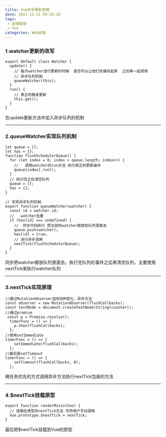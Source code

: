 ```yaml
---
title: Vue异步更新原理
date: 2021-12-31 09:35:28
tags:
 - 前端框架
 - Vue
categories: Web前端
---
```

### 1.watcher更新的改写
```
export default class Watcher {
  update() {
    // 每次watcher进行更新的时候  是否可以让他们先缓存起来  之后再一起调用
    // 异步队列机制
    queueWatcher(this);
  }
  run() {
    // 真正的触发更新
    this.get();
  }
}
```
在update更新方法中加入异步队列的机制

---
### 2.queueWatcher实现队列机制
```
let queue = [];
let has = {};
function flushSchedulerQueue() {
  for (let index = 0; index < queue.length; index++) {
    //   调用watcher的run方法 执行真正的更新操作
    queue[index].run();
  }
  // 执行完之后清空队列
  queue = [];
  has = {};
}

// 实现异步队列机制
export function queueWatcher(watcher) {
  const id = watcher.id;
  //   watcher去重
  if (has[id] === undefined) {
    //  同步代码执行 把全部的watcher都放到队列里面去
    queue.push(watcher);
    has[id] = true;
    // 进行异步调用
    nextTick(flushSchedulerQueue);
  }
}
```
同步把watcher都放队列里面去，执行完队列的事件之后再清空队列，主要使用nextTick来执行watcher队列

---
### 3.nextTick实现原理
```
//通过MutationObserver监听DOM变化，异步方法
const observer = new MutationObserver(flushCallbacks);
const textNode = document.createTextNode(String(counter));
//通过promise
 const p = Promise.resolve();
  timerFunc = () => {
    p.then(flushCallbacks);
  };
//使用setImmediate
timerFunc = () => {
    setImmediate(flushCallbacks);
  };
//最后是setTimeout
timerFunc = () => {
    setTimeout(flushCallbacks, 0);
  };
```
微任务优先的方式调用异步方法执行nextTick包装的方法

---
### 4.$nextTick挂载原型
```
export function renderMixin(Vue) {
  // 挂载在原型的nextTick方法 可供用户手动调用
  Vue.prototype.$nextTick = nextTick;
}
```
最后把$nextTick挂载到Vue的原型
